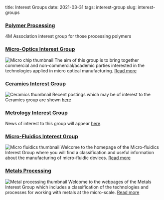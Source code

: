 title: Interest Groups
date: 2021-03-31
tags: interest-group
slug: interest-groups

### [Polymer Processing](/4m-association/node/15/15.html)

4M Association interest group for those processing polymers

### [Micro-Optics Interest Group](/4m-association/node/16/16.html)

![Micro chip thumbnail](/4m-association/images/micro-chip_4mass.jpg) The aim of this group is to bring together commercial and non-commercial/academic parties interested in the technologies applied in micro optical manufacturing. <a href="/4m-association/node/16/16.html">Read more</a> 

### [Ceramics Interest Group](/4m-association/node/16/16.html)

![Ceramics thumbnail](/4m-association/images/3d_pack_4mass.jpg) Recent postings which may be of interest to the Ceramics group are shown <a href="/4m-association/node/16/16.html">here</a> 

### [Metrology Interest Group](/4m-association/tag/metrology)

News of interest to this group will appear <a href="/4m-association/tag/metrology">here</a>.

### [Micro-Fluidics Interest Group](/4m-association/interest-group/micro-fluidics/micro-fluidics.html)

![Micro fluidics thumbnail](/4m-association/images/thumbhotem1.jpg) Welcome to the homepage of the Micro-fluidics Interest Group where you will find a classification and useful information about the manufacturing of micro-fluidic devices. <a href="./interest-group/micro-fluidics/micro-fluidics.html">Read more</a>   

### [Metals Processing](/4m-association/interest-group/metals-processing/metals-processing.html)

![Metal processing thumbnail](/4m-association/images/punch_&_die4web.jpg) Welcome to the webpages of the Metals Interest Group which includes a classification of the technologies and processes for working with metals at the micro-scale. <a href="./interest-group/metals-processing/metals-processing.html">Read more</a>
